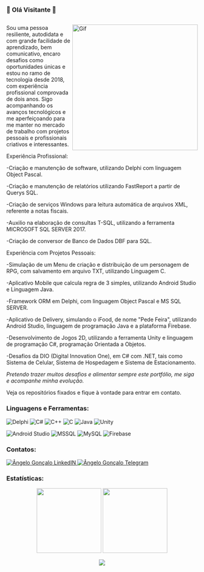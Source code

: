 ### 🤖 Olá Visitante 🤖

<div>
	<img align="Right" alt="Gif" width="330px" src="https://user-images.githubusercontent.com/45950068/115100093-cc406f00-9f10-11eb-8815-bcd6aa45d245.gif" /> 

##

Sou uma pessoa resiliente, autodidata e com grande facilidade de aprendizado, bem comunicativo, encaro desafios como oportunidades únicas e estou  no ramo de tecnologia desde 2018, com experiência profissional comprovada de dois anos. Sigo acompanhando os avanços tecnológicos e me aperfeiçoando para me manter no mercado de trabalho com projetos pessoais e profissionais criativos e interessantes.

Experiência Profissional:

-Criação e manutenção de software, utilizando Delphi com linguagem Object Pascal.
	
-Criação e manutenção de relatórios utilizando FastReport a partir de Querys SQL.
	
-Criação de serviços Windows para leitura automática de arquivos XML, referente a notas fiscais.
	
-Auxilio na elaboração de consultas T-SQL, utilizando a ferramenta MICROSOFT SQL SERVER 2017.
	
-Criação de conversor de Banco de Dados DBF para SQL.

Experiência com Projetos Pessoais:
	
-Simulação de um Menu de criação e distribuição de um personagem de RPG, com salvamento em arquivo TXT, utilizando Linguagem C.
	
-Aplicativo Mobile que calcula regra de 3 simples, utilizando Android Studio e Linguagem Java.
	
-Framework ORM em Delphi, com linguagem Object Pascal e MS SQL SERVER.
	
-Aplicativo de Delivery, simulando o iFood, de nome "Pede Feira", utilizando Android Studio, linguagem de programação Java e a plataforma Firebase.
	
-Desenvolvimento de Jogos 2D, utilizando a ferramenta Unity e linguagem de programação C#, programação Orientada a Objetos.
	
-Desafios da DIO (Digital Innovation One), em C# com .NET, tais como Sistema de Celular, Sistema de Hospedagem e Sistema de Estacionamento.
	

_Pretendo trazer muitos desafios e alimentar sempre este portfólio, me siga e acompanhe minha evolução._

Veja os repositórios fixados e fique à vontade para entrar em contato. 

</a>

<h3 align="Left">Linguagens e Ferramentas:</h3>
<p 
  <a>
    <img alt="Delphi" src="https://img.shields.io/badge/Delphi-B22222?style=for-the-badge&logo=delphi&logoColor=white" />
  </a> 
  <a>
    <img alt="C#" src="https://img.shields.io/badge/C%23-239120?style=for-the-badge&logo=c-sharp&logoColor=white" />
  </a>
  <a>
    <img alt="C++" src="https://img.shields.io/badge/C%2B%2B-00599C?style=for-the-badge&logo=c%2B%2B&logoColor=white" />
  </a>
  <a>
    <img alt="C" src="https://img.shields.io/badge/C-00599C?style=for-the-badge&logo=c&logoColor=white" />
  </a> 
  <a>
    <img alt="Java" src="https://img.shields.io/badge/Java-ED8B00?style=for-the-badge&logo=java&logoColor=white" />
  </a>
  <a>
    <img alt="Unity" src="https://img.shields.io/badge/Unity-100000?style=for-the-badge&logo=unity&logoColor=white" />
  </a>
</p>
<p 
 <a>
    <img alt="Android Studio" src="https://img.shields.io/badge/Android_Studio-3DDC84?style=for-the-badge&logo=android-studio&logoColor=white" />
  </a>
  <a>
    <img alt="MSSQL" src="https://img.shields.io/badge/Microsoft_SQL_Server-CC2927?style=for-the-badge&logo=microsoft-sql-server&logoColor=white" />
  </a> 
  <a>
    <img alt="MySQL" src="https://img.shields.io/badge/MySQL-00000F?style=for-the-badge&logo=mysql&logoColor=white" />
  </a> 
  <a>
    <img alt="Firebase" src="https://img.shields.io/badge/firebase-ffca28?style=for-the-badge&logo=firebase&logoColor=black" />
  </a> 
</p>
	
<h3 align="Left">Contatos:</h3>

<a href="https://www.linkedin.com/in/devangelo/">
  <img alt="Ângelo Gonçalo LinkedIN" src="https://img.shields.io/badge/LinkedIn-0077B5?style=for-the-badge&logo=linkedin&logoColor=white" />
</a>

<a href="https://t.me/SamuraiCeg0">
  <img alt="Ângelo Gonçalo Telegram" src="https://img.shields.io/badge/Telegram-2CA5E0?style=for-the-badge&logo=telegram&logoColor=white" />
</a>

<h3 align="Left">Estatísticas:</h3>

<p align="center">
	<img height="170em" src="https://github-readme-stats-eight-theta.vercel.app/api/top-langs/?username=devangelogoncalo&layout=compact&langs_count=8&theme=dark&include_all_commits=true&count_private=true"/>
	<img height="170em" src="https://github-readme-stats-eight-theta.vercel.app/api?username=devangelogoncalo&show_icons=true&theme=dark&include_all_commits=true&count_private=true"/>		
</p>

<p align="center">  </p>
<p align="center">   <img alingn="center" src="https://profile-counter.glitch.me/DevAngeloGoncalo/count.svg" /></p>
